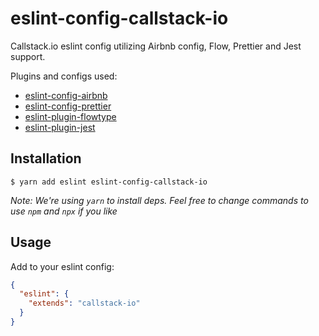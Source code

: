 # eslint-config-callstack-io

Callstack.io eslint config utilizing Airbnb config, Flow, Prettier and Jest support.

Plugins and configs used:
* [eslint-config-airbnb](https://yarnpkg.com/en/package/eslint-config-airbnb)
* [eslint-config-prettier](https://yarnpkg.com/en/package/eslint-config-prettier)
* [eslint-plugin-flowtype](https://yarnpkg.com/en/package/eslint-plugin-flowtype)
* [eslint-plugin-jest](https://yarnpkg.com/en/package/eslint-plugin-jest)

## Installation

```
$ yarn add eslint eslint-config-callstack-io
```

*Note: We're using `yarn` to install deps. Feel free to change commands to use `npm` and `npx` if you like*

## Usage

Add to your eslint config:

```json
{
  "eslint": {
    "extends": "callstack-io"
  }
}
```
